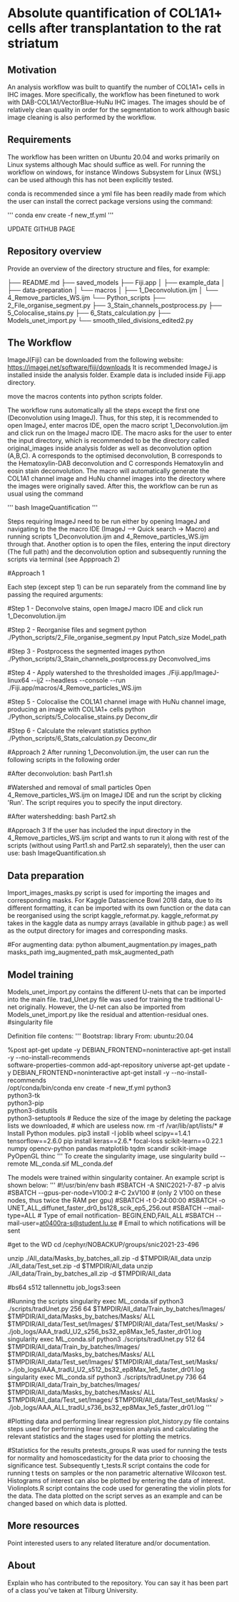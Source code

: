 # Absolute quantification of COL1A1+ cells after transplantation to the rat striatum 

## Motivation

An analysis workflow was built to quantify the number of COL1A1+ cells in IHC images. More specifically, the workflow has been finetuned
to work with DAB-COL1A1/VectorBlue-HuNu IHC images. The images should be of relatively clean
quality in order for the segmentation to work although basic image cleaning is also performed by the workflow.


## Requirements
The workflow has been written on Ubuntu 20.04 and works primarily on Linux systems although Mac should suffice as well. For running the workflow
on windows, for instance Windows Subsystem for Linux (WSL) can be used although this has not been explicitly tested.

conda is recommended since a yml file has been readily made from which the user can install the correct package versions using the command:

'''
conda env create -f new_tf.yml
'''


UPDATE GITHUB PAGE

## Repository overview

Provide an overview of the directory structure and files, for example:

├── README.md
├── saved_models
├── Fiji.app
│   ├── example_data
│   ├── data-preparation
│   └── macros
│       ├── 1_Deconvolution.ijm
│        └── 4_Remove_particles_WS.ijm
└── Python_scripts
    ├── 2_File_organise_segment.py
    ├── 3_Stain_channels_postprocess.py
    ├── 5_Colocalise_stains.py
    ├── 6_Stats_calculation.py
    ├── Models_unet_import.py
    └── smooth_tiled_divisions_edited2.py




## The Workflow

ImageJ(Fiji) can be downloaded from the following website: https://imagej.net/software/fiji/downloads
It is recommended ImageJ is installed inside the analysis folder.
Example data is included inside Fiji.app directory.

move the macros contents into python scripts folder.

The workflow runs automatically all the steps except the first one (Deconvolution using ImageJ). Thus, for this step, it is recommended
to open ImageJ, enter macros IDE, open the macro script 1_Deconvolution.ijm and click run on the ImageJ macro IDE. The macro asks for the user
to enter the input directory, which is recommended to be the directory called original_images inside analysis folder as well as deconvolution option (A,B,C). A corresponds to the optimised deconvolution, B corresponds to the Hematoxylin-DAB deconvolution and
C corresponds Hematoxylin and eosin stain deconvolution. The macro will automatically generate the COL1A1 channel image and
HuNu channel images into the directory where the images were originally saved.
After this, the workflow can be run as usual using the command

'''
bash ImageQuantification
'''


Steps requiring ImageJ need to be run either by opening ImageJ and navigating to the the macro IDE (ImageJ --> Quick search -> Macro) and running scripts 1_Deconvolution.ijm and 4_Remove_particles_WS.ijm through that. Another option is to open  the files, entering the input directory (The full path) and the deconvolution option and subsequently running the scripts via terminal (see Appproach 2)


#Approach 1

Each step (except step 1) can be run separately from the command line by passing the required arguments:

#Step 1 - Deconvolve stains, open ImageJ macro IDE and click run
1_Deconvolution.ijm

#Step 2 - Reorganise files and segment
python ./Python_scripts/2_File_organise_segment.py Input Patch_size Model_path

#Step 3 - Postprocess the segmented images
python ./Python_scripts/3_Stain_channels_postprocess.py Deconvolved_ims

#Step 4 - Apply watershed to the thresholded images
./Fiji.app/ImageJ-linux64 --ij2 --headless --console --run ./Fiji.app/macros/4_Remove_particles_WS.ijm

#Step 5 - Colocalise the COL1A1 channel image with HuNu channel image, producing an image with COL1A1+ cells
python ./Python_scripts/5_Colocalise_stains.py Deconv_dir

#Step 6 - Calculate the relevant statistics
python ./Python_scripts/6_Stats_calculation.py Deconv_dir


#Approach 2
After running 1_Deconvolution.ijm, the user can run the following scripts in the following order

#After deconvolution:
bash Part1.sh

#Watershed and removal of small particles
Open 4_Remove_particles_WS.ijm on ImageJ IDE and run the script by clicking 'Run'. The script requires you to specify the input directory.

#After watershedding:
bash Part2.sh


#Approach 3
If the user has included the input directory in the 4_Remove_particles_WS.ijm script and wants to
run it along with rest of the scripts (without using Part1.sh and Part2.sh separately), then the user
can use:
bash ImageQuantification.sh



## Data preparation
Import_images_masks.py script is used for importing the images and corresponding masks. For Kaggle Datascience Bowl 2018 data, due to its
different formatting, it can be imported with its own function  or the data can be reorganised using the script kaggle_reformat.py. kaggle_reformat.py
takes in the kaggle data as numpy arrays (available in github page:) as well as the output directory for images and corresponding masks.


#For augmenting data:
python albument_augmentation.py images_path masks_path img_augmented_path msk_augmented_path

## Model training
Models_unet_import.py contains the different U-nets that can be imported into the main file. trad_Unet.py file was used for training
the traditional U-net originally. However, the U-net can also be imported from Models_unet_import.py like the residual and attention-residual ones.
#singularity file

Definition file contens:
'''
Bootstrap: library
From: ubuntu:20.04

%post
    apt-get update -y
    DEBIAN_FRONTEND=noninteractive apt-get install -y --no-install-recommends \
        software-properties-common
    add-apt-repository universe
    apt-get update -y
    DEBIAN_FRONTEND=noninteractive apt-get install -y --no-install-recommends \
        /opt/conda/bin/conda env create -f new_tf.yml
        python3 \
        python3-tk \
        python3-pip \
        python3-distutils \
        python3-setuptools
    # Reduce the size of the image by deleting the package lists we downloaded,
    # which are useless now.
    rm -rf /var/lib/apt/lists/*
    # Install Python modules.
    pip3 install -I joblib wheel scipy==1.4.1 tensorflow==2.6.0 pip install keras==2.6.* focal-loss scikit-learn==0.22.1 numpy opencv-python pandas matplotlib tqdm scandir scikit-image PyOpenGL thinc
'''
To create the singularity image, use
singularity build --remote ML_conda.sif ML_conda.def

The models were trained within singularity container. An example script is shown below:
'''
#!/usr/bin/env bash
#SBATCH -A SNIC2021-7-87 -p alvis
#SBATCH --gpus-per-node=V100:2 #-C 2xV100 # (only 2 V100 on these nodes, thus twice the RAM per gpu)
#SBATCH -t 0-24:00:00
#SBATCH -o UNET_ALL_diffunet_faster_dr0_bs128_scik_ep5_256.out
#SBATCH --mail-type=ALL                    # Type of email notification- BEGIN,END,FAIL,ALL
#SBATCH --mail-user=at0400ra-s@student.lu.se   # Email to which notifications will be sent


#get to the WD
cd /cephyr/NOBACKUP/groups/snic2021-23-496

unzip ./All_data/Masks_by_batches_all.zip -d $TMPDIR/All_data
unzip ./All_data/Test_set.zip -d $TMPDIR/All_data
unzip ./All_data/Train_by_batches_all.zip -d $TMPDIR/All_data

#bs64 s512 tallennettu job_logs3:seen

#Running the scripts 
singularity exec ML_conda.sif python3 ./scripts/tradUnet.py 256 64 $TMPDIR/All_data/Train_by_batches/Images/ $TMPDIR/All_data/Masks_by_batches/Masks/ ALL $TMPDIR/All_data/Test_set/Images/ $TMPDIR/All_data/Test_set/Masks/ > ./job_logs/AAA_tradU_U2_s256_bs32_ep8Max_1e5_faster_dr01.log
singularity exec ML_conda.sif python3 ./scripts/tradUnet.py 512 64 $TMPDIR/All_data/Train_by_batches/Images/ $TMPDIR/All_data/Masks_by_batches/Masks/ ALL $TMPDIR/All_data/Test_set/Images/ $TMPDIR/All_data/Test_set/Masks/ >./job_logs/AAA_tradU_U2_s512_bs32_ep8Max_1e5_faster_dr01.log
singularity exec ML_conda.sif python3 ./scripts/tradUnet.py 736 64 $TMPDIR/All_data/Train_by_batches/Images/ $TMPDIR/All_data/Masks_by_batches/Masks/ ALL $TMPDIR/All_data/Test_set/Images/ $TMPDIR/All_data/Test_set/Masks/ > ./job_logs/AAA_ALL_tradU_s736_bs32_ep8Max_1e5_faster_dr01.log
'''


#Plotting data and performing linear regression
plot_history.py file contains steps used for performing linear regression analysis and calculating the relevant statistics
and the stages used for plotting the metrics.


#Statistics for the results
pretests_groups.R was used for running the tests for normality and homoscedasticity for the data prior to choosing the significance
test. Subsequently t_tests.R script contains the code for running t tests on samples or the non parametric alternative Wilcoxon test.
Histograms of interest can also be plotted by entering the data of interest. Violinplots.R script contains the code used
for generating the violin plots for the data. The data plotted on the script serves as an example and can be changed based on which
data is plotted.


## More resources

Point interested users to any related literature and/or documentation.


## About

Explain who has contributed to the repository. You can say it has been part of a class you've taken at Tilburg University.
